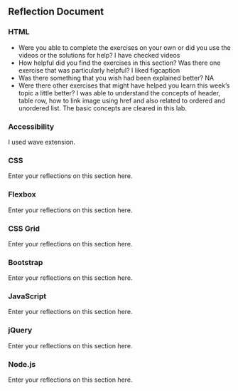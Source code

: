 ## Reflection Document

### HTML

- Were you able to complete the exercises on your own or did you use the videos or the solutions for help?
I have checked videos
- How helpful did you find the exercises in this section? Was there one exercise that was particularly helpful?
I liked figcaption
- Was there something that you wish had been explained better?
NA
- Were there other exercises that might have helped you learn this week’s topic a little better?
I was able to understand the concepts of header, table row, how to link image using href and also related to ordered and unordered list. The basic concepts are cleared in this lab.
### Accessibility

I used wave extension.

### CSS

Enter your reflections on this section here.

### Flexbox

Enter your reflections on this section here.

### CSS Grid

Enter your reflections on this section here.

### Bootstrap

Enter your reflections on this section here.

### JavaScript

Enter your reflections on this section here.

### jQuery

Enter your reflections on this section here.

### Node.js

Enter your reflections on this section here.

